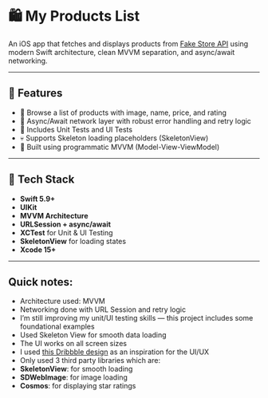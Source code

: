 # 🛍️ My Products List

An iOS app that fetches and displays products from [Fake Store API](https://fakestoreapi.com) using modern Swift architecture, clean MVVM separation, and async/await networking.

---

## 🚀 Features

- 🔎 Browse a list of products with image, name, price, and rating
- 📡 Async/Await network layer with robust error handling and retry logic
- 🧪 Includes Unit Tests and UI Tests
- 💀 Supports Skeleton loading placeholders (SkeletonView)
- 🧱 Built using programmatic MVVM (Model-View-ViewModel)

---

## 🧰 Tech Stack

- **Swift 5.9+**
- **UIKit**
- **MVVM Architecture**
- **URLSession + async/await**
- **XCTest** for Unit & UI Testing
- **SkeletonView** for loading states
- **Xcode 15+**

---

## Quick notes:
- Architecture used: MVVM
- Networking done with URL Session and retry logic
- I’m still improving my unit/UI testing skills — this project includes some foundational examples
- Used Skeleton View for smooth data loading
- The UI works on all screen sizes
- I used [this Dribbble design](https://dribbble.com/shots/21664341-Ecommerce-App-Design) as an inspiration for the UI/UX
- Only used 3 third party libraries which are:
- **SkeletonView**: for smooth loading
- **SDWebImage**: for image loading
- **Cosmos**: for displaying star ratings
